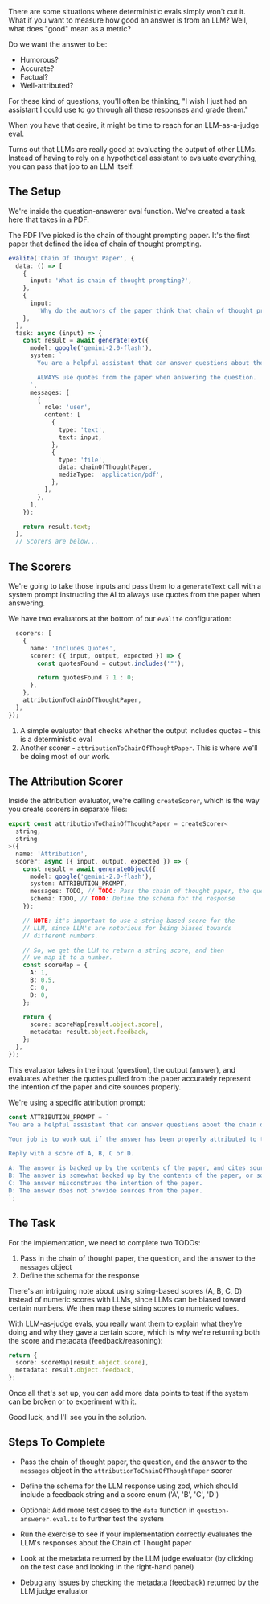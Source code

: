 There are some situations where deterministic evals simply won't cut it. What if you want to measure how good an answer is from an LLM? Well, what does "good" mean as a metric?

Do we want the answer to be:

- Humorous?
- Accurate?
- Factual?
- Well-attributed?

For these kind of questions, you'll often be thinking, "I wish I just had an assistant I could use to go through all these responses and grade them."

When you have that desire, it might be time to reach for an LLM-as-a-judge eval.

Turns out that LLMs are really good at evaluating the output of other LLMs. Instead of having to rely on a hypothetical assistant to evaluate everything, you can pass that job to an LLM itself.

## The Setup

We're inside the question-answerer eval function. We've created a task here that takes in a PDF.

The PDF I've picked is the chain of thought prompting paper. It's the first paper that defined the idea of chain of thought prompting.

```ts
evalite('Chain Of Thought Paper', {
  data: () => [
    {
      input: 'What is chain of thought prompting?',
    },
    {
      input:
        'Why do the authors of the paper think that chain of thought prompting produces improvements?',
    },
  ],
  task: async (input) => {
    const result = await generateText({
      model: google('gemini-2.0-flash'),
      system: `
        You are a helpful assistant that can answer questions about the chain of thought prompting paper.

        ALWAYS use quotes from the paper when answering the question.
      `,
      messages: [
        {
          role: 'user',
          content: [
            {
              type: 'text',
              text: input,
            },
            {
              type: 'file',
              data: chainOfThoughtPaper,
              mediaType: 'application/pdf',
            },
          ],
        },
      ],
    });

    return result.text;
  },
  // Scorers are below...
```

## The Scorers

We're going to take those inputs and pass them to a `generateText` call with a system prompt instructing the AI to always use quotes from the paper when answering.

We have two evaluators at the bottom of our `evalite` configuration:

```ts
  scorers: [
    {
      name: 'Includes Quotes',
      scorer: ({ input, output, expected }) => {
        const quotesFound = output.includes('"');

        return quotesFound ? 1 : 0;
      },
    },
    attributionToChainOfThoughtPaper,
  ],
});
```

1. A simple evaluator that checks whether the output includes quotes - this is a deterministic eval
2. Another scorer - `attributionToChainOfThoughtPaper`. This is where we'll be doing most of our work.

## The Attribution Scorer

Inside the attribution evaluator, we're calling `createScorer`, which is the way you create scorers in separate files:

```ts
export const attributionToChainOfThoughtPaper = createScorer<
  string,
  string
>({
  name: 'Attribution',
  scorer: async ({ input, output, expected }) => {
    const result = await generateObject({
      model: google('gemini-2.0-flash'),
      system: ATTRIBUTION_PROMPT,
      messages: TODO, // TODO: Pass the chain of thought paper, the question and the answer given
      schema: TODO, // TODO: Define the schema for the response
    });

    // NOTE: it's important to use a string-based score for the
    // LLM, since LLM's are notorious for being biased towards
    // different numbers.

    // So, we get the LLM to return a string score, and then
    // we map it to a number.
    const scoreMap = {
      A: 1,
      B: 0.5,
      C: 0,
      D: 0,
    };

    return {
      score: scoreMap[result.object.score],
      metadata: result.object.feedback,
    };
  },
});
```

This evaluator takes in the input (question), the output (answer), and evaluates whether the quotes pulled from the paper accurately represent the intention of the paper and cite sources properly.

We're using a specific attribution prompt:

```ts
const ATTRIBUTION_PROMPT = `
You are a helpful assistant that can answer questions about the chain of thought prompting paper.

Your job is to work out if the answer has been properly attributed to the paper.

Reply with a score of A, B, C or D.

A: The answer is backed up by the contents of the paper, and cites sources accurately.
B: The answer is somewhat backed up by the contents of the paper, or sources are misattributed or inaccurate.
C: The answer misconstrues the intention of the paper.
D: The answer does not provide sources from the paper.
`;
```

## The Task

For the implementation, we need to complete two TODOs:

1. Pass in the chain of thought paper, the question, and the answer to the `messages` object
2. Define the schema for the response

There's an intriguing note about using string-based scores (A, B, C, D) instead of numeric scores with LLMs, since LLMs can be biased toward certain numbers. We then map these string scores to numeric values.

With LLM-as-judge evals, you really want them to explain what they're doing and why they gave a certain score, which is why we're returning both the score and metadata (feedback/reasoning):

```ts
return {
  score: scoreMap[result.object.score],
  metadata: result.object.feedback,
};
```

Once all that's set up, you can add more data points to test if the system can be broken or to experiment with it.

Good luck, and I'll see you in the solution.

## Steps To Complete

- Pass the chain of thought paper, the question, and the answer to the `messages` object in the `attributionToChainOfThoughtPaper` scorer

- Define the schema for the LLM response using zod, which should include a feedback string and a score enum ('A', 'B', 'C', 'D')

- Optional: Add more test cases to the `data` function in `question-answerer.eval.ts` to further test the system

- Run the exercise to see if your implementation correctly evaluates the LLM's responses about the Chain of Thought paper

- Look at the metadata returned by the LLM judge evaluator (by clicking on the test case and looking in the right-hand panel)

- Debug any issues by checking the metadata (feedback) returned by the LLM judge evaluator
